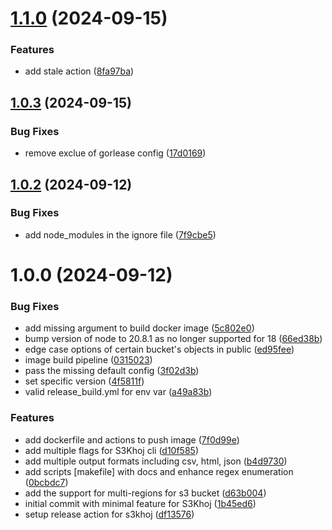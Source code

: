 # [1.1.0](https://github.com/ajutamangdev/S3Khoj/compare/v1.0.3...v1.1.0) (2024-09-15)


### Features

* add stale action ([8fa97ba](https://github.com/ajutamangdev/S3Khoj/commit/8fa97bad334389d4bcd9b50c9b17509f0c50ad11))

## [1.0.3](https://github.com/ajutamangdev/S3Khoj/compare/v1.0.2...v1.0.3) (2024-09-15)


### Bug Fixes

* remove exclue of gorlease config ([17d0169](https://github.com/ajutamangdev/S3Khoj/commit/17d01695ebcc5f9add4f10b5327e50222e399ce5))

## [1.0.2](https://github.com/ajutamangdev/S3Khoj/compare/v1.0.1...v1.0.2) (2024-09-12)


### Bug Fixes

* add node_modules in the ignore file ([7f9cbe5](https://github.com/ajutamangdev/S3Khoj/commit/7f9cbe587974d6e2c7aea471c0cf1ed037eef65d))

# 1.0.0 (2024-09-12)


### Bug Fixes

* add missing argument to build docker image ([5c802e0](https://github.com/ajutamangdev/S3Khoj/commit/5c802e04070afd66cfd0209b8c3463485054a9d8))
* bump version of node to 20.8.1 as no longer supported for 18 ([66ed38b](https://github.com/ajutamangdev/S3Khoj/commit/66ed38b1ebf6298a94b4cf89c2fac4543c074c0d))
* edge case options of certain bucket's objects in public ([ed95fee](https://github.com/ajutamangdev/S3Khoj/commit/ed95fee820d12db138b146fcf27590931200efaf))
* image build pipeline ([0315023](https://github.com/ajutamangdev/S3Khoj/commit/0315023ef58874d5a92007b8e67192ba455958ab))
* pass the missing default config ([3f02d3b](https://github.com/ajutamangdev/S3Khoj/commit/3f02d3bf3783e286a478e7f1295463dd5002022f))
* set specific version ([4f5811f](https://github.com/ajutamangdev/S3Khoj/commit/4f5811f213e81ac78ce3bad4e23331f5b5e53d93))
* valid release_build.yml for env var ([a49a83b](https://github.com/ajutamangdev/S3Khoj/commit/a49a83be60372282df40796915fb9bd64c16cbfb))


### Features

* add dockerfile and actions to push image ([7f0d99e](https://github.com/ajutamangdev/S3Khoj/commit/7f0d99e1b52ee3414eaf61333780fb3ae0c1e7f5))
* add multiple flags for S3Khoj cli ([d10f585](https://github.com/ajutamangdev/S3Khoj/commit/d10f5852894ac78dc8833dbc08ff4cf99e7667f4))
* add multiple output formats including csv, html, json ([b4d9730](https://github.com/ajutamangdev/S3Khoj/commit/b4d9730ecdd3f99344b83fcd0279200fbd65cde4))
* add scripts [makefile] with docs and enhance regex enumeration ([0bcbdc7](https://github.com/ajutamangdev/S3Khoj/commit/0bcbdc7152d730d722696b7d34863e9c83e5b2db))
* add the support for multi-regions for s3 bucket ([d63b004](https://github.com/ajutamangdev/S3Khoj/commit/d63b0048b1e003793d25f6ae3d8c5042919a0d79))
* initial commit with minimal feature for S3Khoj ([1b45ed6](https://github.com/ajutamangdev/S3Khoj/commit/1b45ed633e321ab1109ddc994102c4386f951121))
* setup release action for s3khoj ([df13576](https://github.com/ajutamangdev/S3Khoj/commit/df1357685a34e9bfec06d29ba06dcc03f6509c42))
